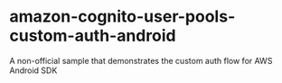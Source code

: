 # amazon-cognito-user-pools-custom-auth-android
A non-official sample that demonstrates the custom auth flow for AWS Android SDK
